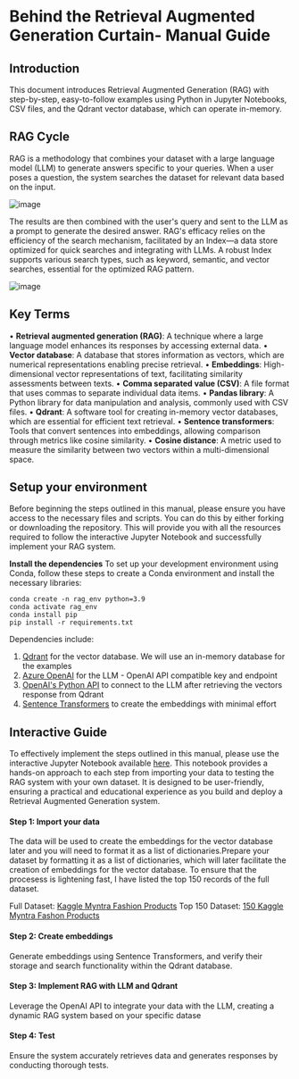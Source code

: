 # Behind the Retrieval Augmented Generation Curtain- Manual Guide

## Introduction
This document introduces Retrieval Augmented Generation (RAG) with step-by-step, easy-to-follow examples using Python in Jupyter Notebooks, CSV files, and the Qdrant vector database, which can operate in-memory.

## RAG Cycle
RAG is a methodology that combines your dataset with a large language model (LLM) to generate answers specific to your queries. When a user poses a question, the system searches the dataset for relevant data based on the input. 

![image](https://github.com/armansalimi-microsoft/RAG_Manual_DEMO/assets/150470041/2ae2d1b4-66ed-42fa-813b-9f8226056a44)

The results are then combined with the user's query and sent to the LLM as a prompt to generate the desired answer. RAG's efficacy relies on the efficiency of the search mechanism, facilitated by an Index—a data store optimized for quick searches and integrating with LLMs. A robust Index supports various search types, such as keyword, semantic, and vector searches, essential for the optimized RAG pattern.

![image](https://github.com/armansalimi-microsoft/RAG_Manual_DEMO/assets/150470041/7df60656-f4d9-4dc3-9a42-12b04d3c51f4)


## Key Terms
•	**Retrieval augmented generation (RAG)**: A technique where a large language model enhances its responses by accessing external data.
•	**Vector database**: A database that stores information as vectors, which are numerical representations enabling precise retrieval.
•	**Embeddings**: High-dimensional vector representations of text, facilitating similarity assessments between texts.
•	**Comma separated value (CSV)**: A file format that uses commas to separate individual data items.
•	**Pandas library**: A Python library for data manipulation and analysis, commonly used with CSV files.
•	**Qdrant**: A software tool for creating in-memory vector databases, which are essential for efficient text retrieval.
•	**Sentence transformers**: Tools that convert sentences into embeddings, allowing comparison through metrics like cosine similarity.
•	**Cosine distance**: A metric used to measure the similarity between two vectors within a multi-dimensional space.


## Setup your environment
Before beginning the steps outlined in this manual, please ensure you have access to the necessary files and scripts. You can do this by either forking or downloading the repository. This will provide you with all the resources required to follow the interactive Jupyter Notebook and successfully implement your RAG system.

**Install the dependencies**
To set up your development environment using Conda, follow these steps to create a Conda environment and install the necessary libraries:

```
conda create -n rag_env python=3.9
conda activate rag_env
conda install pip
pip install -r requirements.txt
```

Dependencies include:
1. [Qdrant](https://github.com/qdrant/qdrant) for the vector database. We will use an in-memory database for the examples
2. [Azure OpenAI](https://learn.microsoft.com/en-us/azure/ai-services/openai/overview) for the LLM - OpenAI API compatible key and endpoint 
3. [OpenAI's Python API](https://pypi.org/project/openai/) to connect to the LLM after retrieving the vectors response from Qdrant
4. [Sentence Transformers](https://www.sbert.net/) to create the embeddings with minimal effort

## Interactive Guide
To effectively implement the steps outlined in this manual, please use the interactive Jupyter Notebook available [here](https://github.com/armansalimi-microsoft/RAG_Manual_DEMO/blob/main/Manual%20Guide%20Notebook.ipynb). This notebook provides a hands-on approach to each step from importing your data to testing the RAG system with your own dataset. It is designed to be user-friendly, ensuring a practical and educational experience as you build and deploy a Retrieval Augmented Generation system.

#### Step 1: Import your data
The data will be used to create the embeddings for the vector database later and you will need to format it as a list of dictionaries.Prepare your dataset by formatting it as a list of dictionaries, which will later facilitate the creation of embeddings for the vector database. To ensure that the procesess is lightening fast, I have listed the top 150 records of the full dataset.

Full Dataset: [Kaggle Myntra Fashion Products](https://www.kaggle.com/datasets/nirokey/myntra-fashion-products)
Top 150 Dataset: [150 Kaggle Myntra Fashon Products](https://github.com/armansalimi-microsoft/RAG_Manual_DEMO/blob/main/Demo_fashion_products.csv)

#### Step 2: Create embeddings
Generate embeddings using Sentence Transformers, and verify their storage and search functionality within the Qdrant database.

#### Step 3: Implement RAG with LLM and Qdrant
Leverage the OpenAI API to integrate your data with the LLM, creating a dynamic RAG system based on your specific datase

#### Step 4: Test
Ensure the system accurately retrieves data and generates responses by conducting thorough tests.
